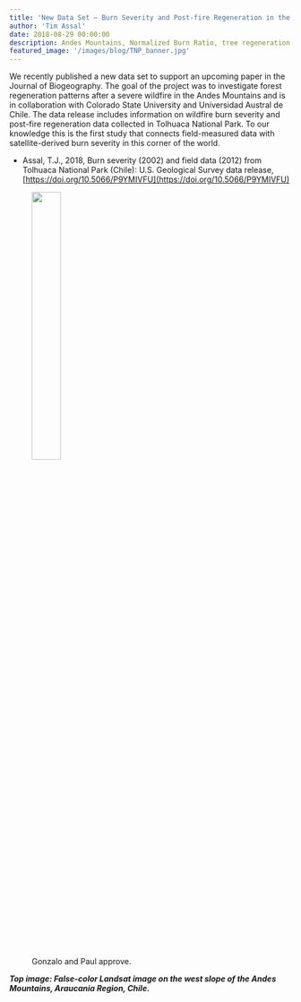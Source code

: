 ```yaml
---
title: 'New Data Set – Burn Severity and Post-fire Regeneration in the Andean Cordillera, Chile'
author: 'Tim Assal'
date: 2018-08-29 00:00:00
description: Andes Mountains, Normalized Burn Ratio, tree regeneration, Araucaria-Nothofagus, Landsat
featured_image: '/images/blog/TNP_banner.jpg'
---
```


We recently published a new data set to support an upcoming paper in the Journal of Biogeography. The goal of the project was to investigate forest regeneration patterns after a severe wildfire in the Andes Mountains and is in collaboration with Colorado State University and Universidad Austral de Chile. The data release includes information on wildfire burn severity and post-fire regeneration data collected in Tolhuaca National Park. To our knowledge this is the first study that connects field-measured data with satellite-derived burn severity in this corner of the world.

+ Assal, T.J., 2018, Burn severity (2002) and field data (2012) from Tolhuaca National Park (Chile): U.S. Geological Survey data release, [https://doi.org/10.5066/P9YMIVFU](https://doi.org/10.5066/P9YMIVFU)

<figure>
  <img src='../../images/blog/tnp_433.jpg' style="width: 35%; height= 35%">
  <figcaption>Gonzalo and Paul approve.</figcaption>
</figure>

***Top image: False-color Landsat image on the west slope of the Andes Mountains, Araucania Region, Chile.***
